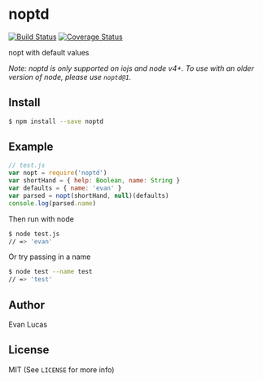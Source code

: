 # noptd

[![Build Status](https://travis-ci.org/evanlucas/noptd.svg)](https://travis-ci.org/evanlucas/noptd)
[![Coverage Status](https://coveralls.io/repos/evanlucas/noptd/badge.svg?branch=master&service=github)](https://coveralls.io/github/evanlucas/noptd?branch=master)

nopt with default values

*Note: noptd is only supported on iojs and node v4+. To use with an older
version of node, please use `noptd@1`.*

## Install

```bash
$ npm install --save noptd
```

## Example

```js
// test.js
var nopt = require('noptd')
var shortHand = { help: Boolean, name: String }
var defaults = { name: 'evan' }
var parsed = nopt(shortHand, null)(defaults)
console.log(parsed.name)
```

Then run with node

```bash
$ node test.js
// => 'evan'
```

Or try passing in a name

```bash
$ node test --name test
// => 'test'
```


## Author

Evan Lucas

## License

MIT (See `LICENSE` for more info)
